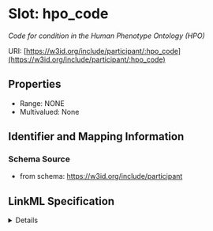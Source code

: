 # Slot: hpo_code
_Code for condition in the Human Phenotype Ontology (HPO)_


URI: [https://w3id.org/include/participant/:hpo_code](https://w3id.org/include/participant/:hpo_code)



<!-- no inheritance hierarchy -->




## Properties

* Range: NONE
* Multivalued: None







## Identifier and Mapping Information







### Schema Source


* from schema: https://w3id.org/include/participant




## LinkML Specification

<details>
```yaml
name: hpo_code
definition_uri: include:hpo_code
description: Code for condition in the Human Phenotype Ontology (HPO)
from_schema: https://w3id.org/include/participant
rank: 1000
alias: hpo_code
domain_of:
- Condition
- Condition

```
</details>